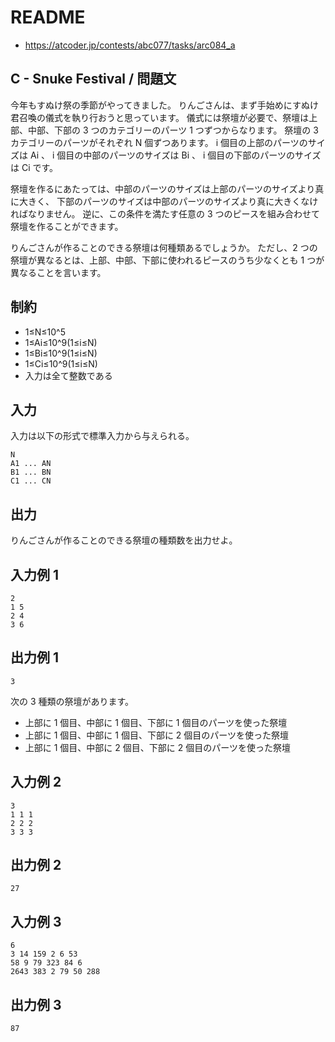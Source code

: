 # README
- <https://atcoder.jp/contests/abc077/tasks/arc084_a>
## C - Snuke Festival / 問題文
今年もすぬけ祭の季節がやってきました。
りんごさんは、まず手始めにすぬけ君召喚の儀式を執り行おうと思っています。
儀式には祭壇が必要で、祭壇は上部、中部、下部の 3 つのカテゴリーのパーツ 1 つずつからなります。
祭壇の 3 カテゴリーのパーツがそれぞれ N 個ずつあります。
i 個目の上部のパーツのサイズは Ai 、
i 個目の中部のパーツのサイズは Bi 、
i 個目の下部のパーツのサイズは Ci です。

祭壇を作るにあたっては、中部のパーツのサイズは上部のパーツのサイズより真に大きく、
下部のパーツのサイズは中部のパーツのサイズより真に大きくなければなりません。
逆に、この条件を満たす任意の 3 つのピースを組み合わせて祭壇を作ることができます。

りんごさんが作ることのできる祭壇は何種類あるでしょうか。
ただし、2 つの祭壇が異なるとは、上部、中部、下部に使われるピースのうち少なくとも 1 つが異なることを言います。
## 制約
- 1≤N≤10^5
- 1≤Ai​≤10^9(1≤i≤N)
- 1≤Bi​≤10^9(1≤i≤N)
- 1≤Ci​≤10^9(1≤i≤N)
- 入力は全て整数である
## 入力
入力は以下の形式で標準入力から与えられる。

```
N
A1 ... AN
B1 ... BN
C1 ... CN
```
## 出力
りんごさんが作ることのできる祭壇の種類数を出力せよ。
## 入力例 1
```
2
1 5
2 4
3 6
```
## 出力例 1
```
3
```

次の 3 種類の祭壇があります。

- 上部に 1 個目、中部に 1 個目、下部に 1 個目のパーツを使った祭壇
- 上部に 1 個目、中部に 1 個目、下部に 2 個目のパーツを使った祭壇
- 上部に 1 個目、中部に 2 個目、下部に 2 個目のパーツを使った祭壇
## 入力例 2
```
3
1 1 1
2 2 2
3 3 3
```
## 出力例 2
```
27
```
## 入力例 3
```
6
3 14 159 2 6 53
58 9 79 323 84 6
2643 383 2 79 50 288
```
## 出力例 3
```
87
```
